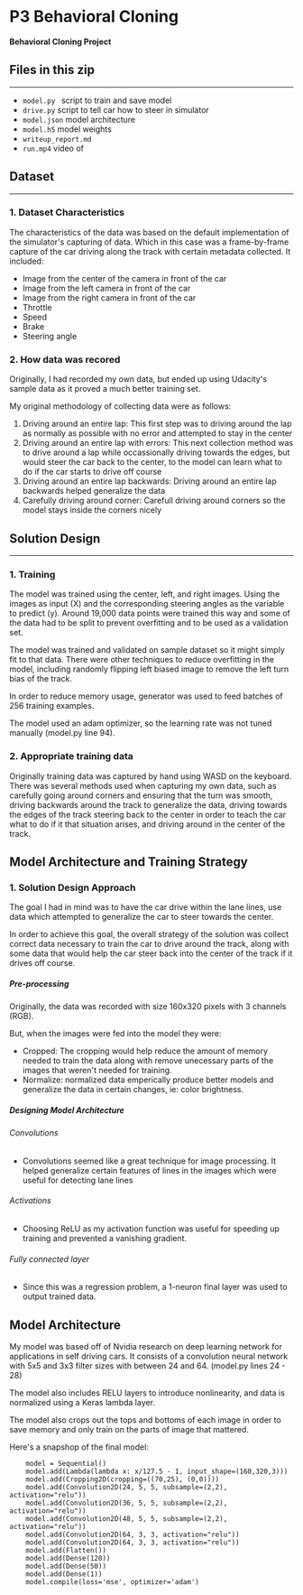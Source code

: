 # P3 Behavioral Cloning

**Behavioral Cloning Project**

## Files in this zip
---
* ```model.py ``` script to train and save model
* ```drive.py``` script to tell car how to steer in simulator
* ```model.json``` model architecture
* ```model.h5``` model weights
* ```writeup_report.md```
* ```run.mp4``` video of
## Dataset
---
### 1. Dataset Characteristics
The characteristics of the data was based on the default implementation of the simulator's capturing of data. Which in this case was a frame-by-frame capture of the car driving along the track with certain metadata collected. It included:
- Image from the center of the camera in front of the car
- Image from the left camera in front of the car
- Image from the right camera in front of the car
- Throttle
- Speed
- Brake
- Steering angle

### 2. How data was recored
Originally, I had recorded my own data, but ended up using Udacity's sample data as it proved a much better training set.

My original methodology of collecting data were as follows:
1. Driving around an entire lap: This first step was to driving around the lap as normally as possible with no error and attempted to stay in the center
2. Driving around an entire lap with errors: This next collection method was to drive around a lap while occassionally driving towards the edges, but would steer the car back to the center, to the model can learn what to do if the car starts to drive off course
3. Driving around an entire lap backwards: Driving around an entire lap backwards helped generalize the data
4. Carefully driving around corner: Carefull driving around corners so the model stays inside the corners nicely

## Solution Design
---
### 1. Training
The model was trained using the center, left, and right images. Using the images as input (X) and the corresponding steering angles as the variable to predict (y). Around 19,000 data points were trained this way and some of the data had to be split to prevent overfitting and to be used as a validation set.

The model was trained and validated on sample dataset so it might simply fit to that data. There were other techniques to reduce overfitting in the model, including randomly flipping left biased image to remove the left turn bias of the track.

In order to reduce memory usage, generator was used to feed batches of 256 training examples.

The model used an adam optimizer, so the learning rate was not tuned manually (model.py line 94).

### 2. Appropriate training data

Originally training data was captured by hand using WASD on the keyboard. There was several methods used when capturing my own data, such as carefully going around corners and ensuring that the turn was smooth, driving backwards around the track to generalize the data, driving towards the edges of the track steering back to the center in order to teach the car what to do if it that situation arises, and driving around in the center of the track.

## Model Architecture and Training Strategy

### 1. Solution Design Approach
The goal I had in mind was to have the car drive within the lane lines, use data which attempted to generalize the car to steer towards the center.

In order to achieve this goal, the overall strategy of the solution was collect correct data necessary to train the car to drive around the track, along with some data that would help the car steer back into the center of the track if it drives off course. 

##### Pre-processing
Originally, the data was recorded with size 160x320 pixels with 3 channels (RGB).

But, when the images were fed into the model they were:
- Cropped: The cropping would help reduce the amount of memory needed to train the data along with remove unecessary parts of the images that weren't needed for training.
-  Normalize: normalized data emperically produce better models and generalize the data in certain changes, ie: color brightness.

##### Designing Model Architecture
###### Convolutions
- Convolutions seemed like a great technique for image processing. It helped generalize certain features of lines in the images which were useful for detecting lane lines
###### Activations
- Choosing ReLU as my activation function was useful for speeding up training and prevented a vanishing gradient.

###### Fully connected layer
- Since this was a regression problem, a 1-neuron final layer was used to output trained data.

## Model Architecture
My model was based off of Nvidia research on deep learning network for applications in self driving cars. It consists of a convolution neural network with 5x5 and 3x3 filter sizes with between 24 and 64. (model.py lines 24 - 28)

The model also includes RELU layers to introduce nonlinearity, and data is normalized using a Keras lambda layer.

The model also crops out the tops and bottoms of each image in order to save memory and only train on the parts of image that mattered.

Here's a snapshop of the final model:
~~~~
    model = Sequential()
    model.add(Lambda(lambda x: x/127.5 - 1, input_shape=(160,320,3)))
    model.add(Cropping2D(cropping=((70,25), (0,0))))
    model.add(Convolution2D(24, 5, 5, subsample=(2,2), activation="relu"))
    model.add(Convolution2D(36, 5, 5, subsample=(2,2), activation="relu"))
    model.add(Convolution2D(48, 5, 5, subsample=(2,2), activation="relu"))
    model.add(Convolution2D(64, 3, 3, activation="relu"))
    model.add(Convolution2D(64, 3, 3, activation="relu"))
    model.add(Flatten())
    model.add(Dense(120))
    model.add(Dense(50))
    model.add(Dense(1))
    model.compile(loss='mse', optimizer='adam')
~~~~

